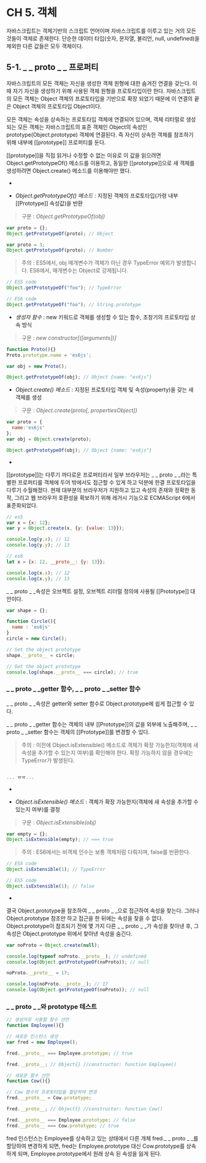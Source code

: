 # CH 5. 객체

자바스크립트는 객체기반의 스크립트 언어이며 자바스크립트를 이루고 있는 거의 모든 것들이 객체로 존재한다.
단순한 데이터 타입(숫자, 문자열, 불리언, null, undefined)을 제외한 다른 값들은 모두 객체이다.

## 5-1. _ _ proto _ _ 프로퍼티

자바스크립트의 모든 객체는 자신을 생성한 객체 원형에 대한 숨겨진 연결을 갖는다. 이때 자기 자신을 생성하기 위해 사용된 객체 원형을 프로토타입이란 한다.
자바스크립트의 모든 객체는 Object 객체의 프로토타입을 기반으로 확장 되었기 때문에 이 연결의 끝은 Object 객체의 프로토타입 Object이다.

모든 객체는 속성을 상속하는 프로토타입 객체에 연결되어 있으며, 객체 리터럴로 생성되는 모든 객체는 자바스크립트의 표준 객체인 Object의 속성인 prototype(Object.prototype) 객체에 연결된다. 즉 자신이 상속한 객체를 참조하기 위해 내부에 [[prototype]] 프로퍼티를 둔다.

[[prototype]]을 직접 읽거나 수정할 수 없는 이유로 이 값을 읽으려면 Object.getPrototypeOf() 메소드를 이용하고,
동일한 [[prototype]]으로 새 객체를 생성하려면 Object.create() 메소드를 이용해야만 했다.


-

* _Object.getPrototypeOf() 메소드_ : 지정된 객체의 프로토타입(가령 내부 [[Prototype]] 속성값)을 반환

> 구문 : *Object.getPrototypeOf(obj)*

```js
var proto = {};
Object.getPrototypeOf(proto); // Object

var proto = 3;
Object.getPrototypeOf(proto); // Number
```

> 주의 : ES5에서, obj 매개변수가 객체가 아닌 경우 TypeError 예외가 발생합니다. ES6에서, 매개변수는 Object로 강제됩니다.

```js
// ES5 code
Object.getPrototypeOf("foo"); // TypeError
```

```js
// ES6 code
Object.getPrototypeOf("foo"); // String.prototype
```

* _생성자 함수_ : new 키워드로 객체를 생성할 수 있는 함수, 초창기의 프로토타입 상속 방식

> 구문 : *new constructor[([arguments])]*

```js
function Proto(){}
Proto.prototype.name = 'es6js';

var obj = new Proto();

Object.getPrototypeOf(obj); // Object {name: "es6js"}
```

* _Object.create() 메소드_ : 지정된 프로토타입 객체 및 속성(property)을 갖는 새 객체를 생성

> 구문 : *Object.create(proto[, propertiesObject])*

```js
var proto = {
  name:'es6js'
};
var obj = Object.create(proto);

Object.getPrototypeOf(obj); // Object {name: "es6js"}
```

-


[[prototype]]는 다루기 까다로운 프로퍼티라서 일부 브라우저는 _ _ proto _ _라는 특별한 프로퍼티를 객체에 두어 밖에서도 접근할 수 있게 하고 덕분에 한결 프로토타입을 다루기 수월해졌다. 현재 대부분의 브라우저가 지원하고 있고 속성의 존재와 정확한 동작, 그리고 웹 브라우저 호환성을 확보하기 위해 레거시 기능으로 ECMAScript 6에서 표준화되었다.

```js
// es5
var x = {x: 12};
var y = Object.create(x, {y: {value: 13}});

console.log(y.x); // 12
console.log(y.y); // 13
```

```js
// es6
let x = {x: 12, __proto__: {y: 13}};

console.log(x.x); // 12
console.log(x.y); // 13
```

_ _ proto _ _속성은 오브젝트 설정, 오브젝트 리터럴 정의에 사용될 [[Prototype]] 대안이다.

```js
var shape = {};

function Circle(){
  name : 'es6js'
}
circle = new Circle();

// Set the object prototype
shape.__proto__ = circle;

// Get the object prototype
console.log(shape.__proto__ === circle); // true
```

### _ _ proto _ _getter 함수, _ _ proto _ _setter 함수

_ _ proto _ _속성은 getter와 setter 함수로 Object.prototype에 쉽게 접근할 수 있다. 

_ _ proto _ _getter 함수는 객체의 내부 [[Prototype]]의 값을 외부에 노출해주며,
_ _ proto _ _setter 함수는 객체의 [[Prototype]]를 변경할 수 있다.

> 주의 : 이전에 Object.isExtensible() 메소드로 객체가 확장 가능한지(객체에 새 속성을 추가할 수 있는지 여부)를 확인해야 한다. 
확장 가능하지 않을 경우에는 TypeError가 발생된다.

```js

... ㅠㅠ...

```


-

* _Object.isExtensible() 메소드_ : 객체가 확장 가능한지(객체에 새 속성을 추가할 수 있는지 여부)를 결정

> 구문 : *Object.isExtensible(obj)*

```js
var empty = {};
Object.isExtensible(empty); // === true
```

> 주의 : ES6에서는 비객체 인수는 보통 객체처럼 다뤄지며, false를 반환한다.

```js
// ES5 code
Object.isExtensible(1); // TypeError
```

```js
// ES5 code
Object.isExtensible(1); // false
```

-



결국 Object.prototype을 참조하여 _ _ proto _ _으로 접근하여 속성을 찾는다. 그러나 Object.prototype 참조만 하고 접근을 한 뒤에는 속성을 찾을 수 없다.
Object.prototype이 참조되기 전에 몇 가지 다른 _ _ proto _ _가 속성을 찾아낸 후, 그 속성은 Object.prototype 위에서 찾아낸 속성을 숨긴다.

```js
var noProto = Object.create(null);

console.log(typeof noProto.__proto__); // undefined
console.log(Object.getPrototypeOf(noProto)); // null

noProto.__proto__ = 17;

console.log(noProto.__proto__); // 17
console.log(Object.getPrototypeOf(noProto)); // null
```

### _ _ proto _ _와 prototype 테스트

```js
// 생성자로 사용할 함수 선언
function Employee(){}

// 새로운 인스턴스 생성
var fred = new Employee();

fred.__proto__ === Employee.prototype; // true

fred.__proto__; // Object{} //constructor: function Employee()
```

```js
// 새로운 함수 선언
function Cow(){}

// Cow 함수의 프로토타입을 할당하여 변경
fred.__proto__ = Cow.prototype;

fred.__proto__; // Object{} //constructor: function Cow()
```

```js
fred.__proto__ === Employee.prototype; // false
fred.__proto__ === Cow.prototype; // true
```

fred 인스턴스는 Employee를 상속하고 있는 상태에서 다른 개체 fred._ _ proto _ _를 할당하여 변경하게 되면,
fred는 Employee.prototype 대신 Cow.prototype를 상속하게 되며, Employee.prototype에서 원래 상속 된 속성을 잃게 된다.
